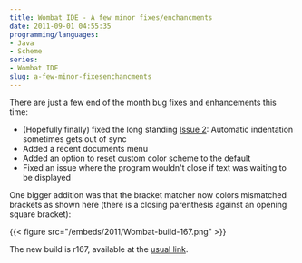 ```yaml
---
title: Wombat IDE - A few minor fixes/enchancments
date: 2011-09-01 04:55:35
programming/languages:
- Java
- Scheme
series:
- Wombat IDE
slug: a-few-minor-fixesenchancments
---
```

There are just a few end of the month bug fixes and enhancements this time:

* (Hopefully finally) fixed the long standing [Issue 2](https://code.google.com/p/wombat-ide/issues/detail?id=2 "Issue 2: Automatic indentation sometimes gets out of sync"): Automatic indentation sometimes gets out of sync
* Added a recent documents menu
* Added an option to reset custom color scheme to the default
* Fixed an issue where the program wouldn't close if text was waiting to be displayed


<!--more-->

One bigger addition was that the bracket matcher now colors mismatched brackets as shown here (there is a closing parenthesis against an opening square bracket):

{{< figure src="/embeds/2011/Wombat-build-167.png" >}}

The new build is r167, available at the <a title="Wombat Download Page" href="http://www.cs.indiana.edu/cgi-pub/c211/wombat/">usual link</a>.